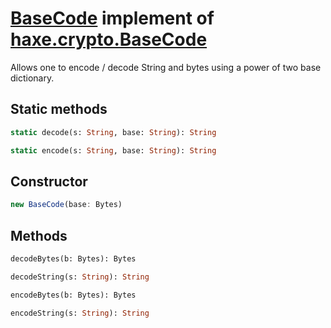 # [BaseCode][01] implement of [haxe.crypto.BaseCode][02]
Allows  one to  encode / decode  String and  bytes  using a  power  of two  base
dictionary.

## Static methods
```haxe
static decode(s: String, base: String): String
```
```haxe
static encode(s: String, base: String): String
```
## Constructor
```ts
new BaseCode(base: Bytes)
```
## Methods
```haxe
decodeBytes(b: Bytes): Bytes
```
```haxe
decodeString(s: String): String
```
```haxe
encodeBytes(b: Bytes): Bytes
```
```haxe
encodeString(s: String): String
```

[01]: /source/index.js
[02]: https://api.haxe.org/haxe/crypto/BaseCode.html